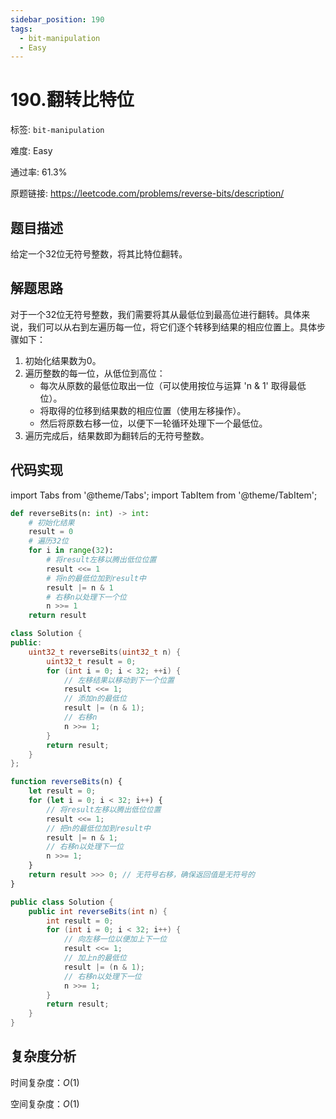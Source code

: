 ```yaml
---
sidebar_position: 190
tags:
  - bit-manipulation
  - Easy
---
```


# 190.翻转比特位

标签: `bit-manipulation`

难度: Easy

通过率: 61.3%

原题链接: https://leetcode.com/problems/reverse-bits/description/

## 题目描述
给定一个32位无符号整数，将其比特位翻转。

## 解题思路
对于一个32位无符号整数，我们需要将其从最低位到最高位进行翻转。具体来说，我们可以从右到左遍历每一位，将它们逐个转移到结果的相应位置上。具体步骤如下：

1. 初始化结果数为0。
2. 遍历整数的每一位，从低位到高位：
   - 每次从原数的最低位取出一位（可以使用按位与运算 'n & 1' 取得最低位）。
   - 将取得的位移到结果数的相应位置（使用左移操作）。
   - 然后将原数右移一位，以便下一轮循环处理下一个最低位。
3. 遍历完成后，结果数即为翻转后的无符号整数。

## 代码实现
import Tabs from '@theme/Tabs';
import TabItem from '@theme/TabItem';

<Tabs>
<TabItem value="python" label="Python">

```python
def reverseBits(n: int) -> int:
    # 初始化结果
    result = 0
    # 遍历32位
    for i in range(32):
        # 将result左移以腾出低位位置
        result <<= 1
        # 将n的最低位加到result中
        result |= n & 1
        # 右移n以处理下一个位
        n >>= 1
    return result
```

</TabItem>
<TabItem value="cpp" label="C++">

```cpp
class Solution {
public:
    uint32_t reverseBits(uint32_t n) {
        uint32_t result = 0;
        for (int i = 0; i < 32; ++i) {
            // 左移结果以移动到下一个位置
            result <<= 1;
            // 添加n的最低位
            result |= (n & 1);
            // 右移n
            n >>= 1;
        }
        return result;
    }
};
```

</TabItem>
<TabItem value="javascript" label="JavaScript">

```javascript
function reverseBits(n) {
    let result = 0;
    for (let i = 0; i < 32; i++) {
        // 将result左移以腾出低位位置
        result <<= 1;
        // 把n的最低位加到result中
        result |= n & 1;
        // 右移n以处理下一位
        n >>= 1;
    }
    return result >>> 0; // 无符号右移，确保返回值是无符号的
}
```

</TabItem>
<TabItem value="java" label="Java">

```java
public class Solution {
    public int reverseBits(int n) {
        int result = 0;
        for (int i = 0; i < 32; i++) {
            // 向左移一位以便加上下一位
            result <<= 1;
            // 加上n的最低位
            result |= (n & 1);
            // 右移n以处理下一位
            n >>= 1;
        }
        return result;
    }
}
```

</TabItem>
</Tabs>

## 复杂度分析
时间复杂度：$O(1)$


空间复杂度：$O(1)$
